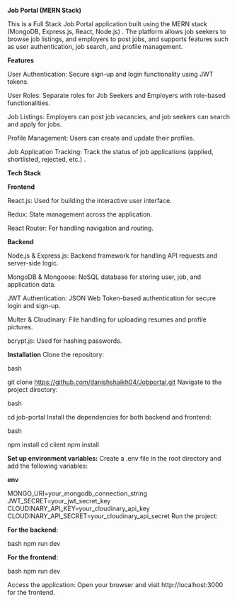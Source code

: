 ****Job Portal (MERN Stack)****

This is a Full Stack Job Portal application built using the MERN stack (MongoDB, Express.js, React, Node.js) . The platform allows job seekers to browse job listings, and employers to post jobs, and supports features such as user authentication, job search, and profile management.

****Features****

User Authentication: Secure sign-up and login functionality using JWT tokens.

User Roles: Separate roles for Job Seekers and Employers with role-based functionalities.

Job Listings: Employers can post job vacancies, and job seekers can search and apply for jobs.

Profile Management: Users can create and update their profiles.

Job Application Tracking: Track the status of job applications (applied, shortlisted, rejected, etc.)   .


**Tech Stack**

**Frontend**

React.js: Used for building the interactive user interface.

Redux: State management across the application.

React Router: For handling navigation and routing.

**Backend**

Node.js & Express.js: Backend framework for handling API requests and server-side logic.

MongoDB & Mongoose: NoSQL database for storing user, job, and application data.

JWT Authentication: JSON Web Token-based authentication for secure login and sign-up.

Multer & Cloudinary: File handling for uploading resumes and profile pictures.

bcrypt.js: Used for hashing passwords.

**Installation**
Clone the repository:

bash

git clone https://github.com/danishshaikh04/Jobportal.git
Navigate to the project directory:

bash

cd job-portal
Install the dependencies for both backend and frontend:

bash

npm install
cd client
npm install

**Set up environment variables:**
Create a .env file in the root directory and add the following variables:

**env**

MONGO_URI=your_mongodb_connection_string
JWT_SECRET=your_jwt_secret_key
CLOUDINARY_API_KEY=your_cloudinary_api_key
CLOUDINARY_API_SECRET=your_cloudinary_api_secret
Run the project:

**For the backend:**

bash
npm run dev

**For the frontend:**

bash
npm run dev

Access the application:
Open your browser and visit http://localhost:3000 for the frontend.

